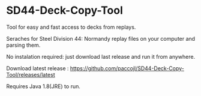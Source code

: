 # SD44-Deck-Copy-Tool



Tool for easy and fast access to decks from replays.

Seraches for Steel Division 44: Normandy replay files on your computer and parsing them.

No instalation required: just download last release and run it from anywhere.

Download latest release : https://github.com/paccojl/SD44-Deck-Copy-Tool/releases/latest

Requires Java 1.8(JRE) to run.
